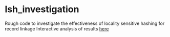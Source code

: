 # lsh_investigation
Rough code to investigate the effectiveness of locality sensitive hashing for record linkage
Interactive analysis of results [here](https://observablehq.com/@robinl/analysis-of-lsh-results)
